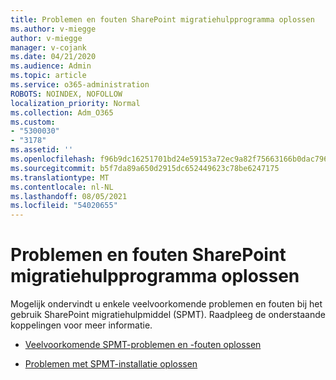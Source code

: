 ```yaml
---
title: Problemen en fouten SharePoint migratiehulpprogramma oplossen
ms.author: v-miegge
author: v-miegge
manager: v-cojank
ms.date: 04/21/2020
ms.audience: Admin
ms.topic: article
ms.service: o365-administration
ROBOTS: NOINDEX, NOFOLLOW
localization_priority: Normal
ms.collection: Adm_O365
ms.custom:
- "5300030"
- "3178"
ms.assetid: ''
ms.openlocfilehash: f96b9dc16251701bd24e59153a72ec9a82f75663166b0dac796276e6f66c6424
ms.sourcegitcommit: b5f7da89a650d2915dc652449623c78be6247175
ms.translationtype: MT
ms.contentlocale: nl-NL
ms.lasthandoff: 08/05/2021
ms.locfileid: "54020655"
---
```

# <a name="troubleshooting-sharepoint-migration-tool-issues-and-errors"></a>Problemen en fouten SharePoint migratiehulpprogramma oplossen

Mogelijk ondervindt u enkele veelvoorkomende problemen en fouten bij het gebruik SharePoint migratiehulpmiddel (SPMT). Raadpleeg de onderstaande koppelingen voor meer informatie.

- [Veelvoorkomende SPMT-problemen en -fouten oplossen](https://docs.microsoft.com/sharepointmigration/troubleshooting-common-spmt-issues)

- [Problemen met SPMT-installatie oplossen](https://docs.microsoft.com/sharepointmigration/spmt-install-issues)
